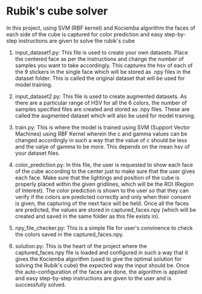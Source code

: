 # Rubik's cube solver
In this project, using SVM (RBF kernel) and Kociemba algorithm the faces of each side of the cube is captured for color prediction and easy step-by-step instructions are given to solve the rubik's cube

1) input_dataset1.py: This file is used to create your own datasets. Place the <color> centered face as per the instructions and change the number of samples you want to take accordingly. This captures the hsv of each of the 9 stickers in the single face which will be stored as .npy files in the dataset folder. This is called the original dataset that will be used for model training.

3) input_dataset2.py: This file is used to create augmented datasets. As there are a particular range of HSV for all the 6 colors, the number of samples specified files are created and stored as .npy files. These are called the augmented dataset which will also be used for model training.

4) train.py: This is where the model is trained using SVM (Support Vector Machines) using RBF Kernel wherein the c and gamma values can be changed accordingly in such a way that the value of c should be less and the valye of gamma to be more. This depends on the mean hsv of your dataset files.

5) color_prediction.py: In this file, the user is requested to show each face of the cube according to the <color> center just to make sure that the user gives each face. Make sure that the lightings and position of the cube is properly placed within the given gridlines, which will be the ROI (Region of Interest). The color prediction is shown to the user so that they can verify if the colors are predicted correctly and only when their consent is given, the capturing of the next face will be held. Once all the faces are predicted, the values are stored in captured_faces.npy (which will be created and saved in the same folder as this file exists in).

6) npy_file_checker.py: This is a simple file for user's convinence to check the colors saved in the captured_faces.npy.

7) solution.py: This is the heart of the project where the captured_faces.npy file is loaded and configured in such a way that it gives the Kociemba algorithm (used to give the optimal solution for solving the Rubik's cube) the expected way the input should be. Once the auto-configuration of the faces are done, the algorithm is applied and easy step-by-step instructions are given to the user and is successfully solved.
